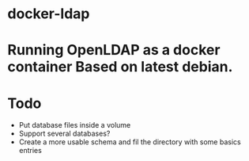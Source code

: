 docker-ldap
===========

Running OpenLDAP as a docker container
Based on latest debian.
===========
# Todo
- Put database files inside a volume
- Support several databases?
- Create a more usable schema and fil the directory with some basics entries

